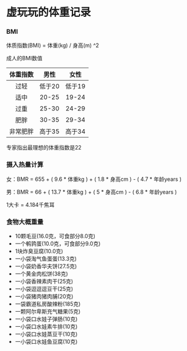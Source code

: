 # 虚玩玩的体重记录

### BMI

体质指数(BMI) = 体重(kg) / 身高(m) ^2

成人的BMI数值

| 体重指数 | 男性 | 女性 |
| :-: | :-: | :-: |
| 过轻 | 低于20 | 低于19 |　
| 适中 | 20-25 | 19-24 |
| 过重 | 25-30 | 24-29 |
| 肥胖 | 30-35 | 29-34 |
| 非常肥胖 | 高于35 | 高于34 |

专家指出最理想的体重指数是22

### 摄入热量计算

女：BMR = 655 + ( 9.6 * 体重kg ) + ( 1.8 * 身高cm ) - ( 4.7 * 年龄years )

男：BMR = 66 + ( 13.7 * 体重kg ) + ( 5 * 身高cm ) - ( 6.8 * 年龄years )

1大卡 = 4.184千焦耳

### 食物大概重量

  - 10颗毛豆(16.0克，可食部分8.0克)
  - 一个鹌鹑蛋(10.0克，可食部分9.0克)
  - 1块炸臭豆腐(10.0克)
  - 一小袋淘气鱼蛋蛋(13.3克)
  - 一小袋奶香华夫饼(27.5克)
  - 一个黄金肉松饼(38克)
  - 一小袋香辣素肉干(25克)
  - 一小袋逗逗逗豆干(25克)
  - 一小袋猪肉猪肉脯(20克)
  - 一袋霸道私房酸辣粉(185克)
  - 一颗阿尔卑斯充气糖果(5克)
  - 一小袋口水娃子弹肠(10克)
  - 一小袋口水娃素牛排(10克)
  - 一小袋口水娃蒸豆干(10克)
  - 一小袋口水娃鱼豆腐(10克)
